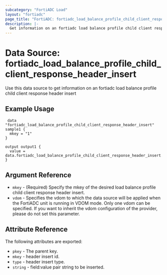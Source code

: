 ```yaml
---
subcategory: "FortiADC Load"
layout: "fortiadc"
page_title: "FortiADC: fortiadc_load_balance_profile_child_client_response_header_insert"
description: |-
  Get information on an fortiadc load balance profile child client response header insert
---
```


# Data Source: fortiadc_load_balance_profile_child_client_response_header_insert
Use this data source to get information on an fortiadc load balance profile child client response header insert

## Example Usage

```hcl
 data "fortiadc_load_balance_profile_child_client_response_header_insert" sample1 {
  mkey = "1"
}

output output1 {
  value = data.fortiadc_load_balance_profile_child_client_response_header_insert.sample1
}
```

## Argument Reference
* `mkey` - (Required) Specify the mkey of the desired  load balance profile child client response header insert.
* `vdom` - Specifies the vdom to which the data source will be applied when the FortiADC unit is running in VDOM mode. Only one vdom can be specified. If you want to inherit the vdom configuration of the provider, please do not set this parameter.


## Attribute Reference

The following attributes are exported:

* `pkey` - The parent key.
* `mkey` - header insert id.
* `type` - header insert type. 
* `string` - field:value pair string to be inserted. 

